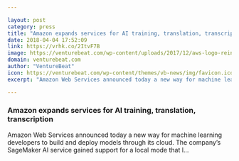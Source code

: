 ```yaml
---

layout: post
category: press
title: "Amazon expands services for AI training, translation, transcription"
date: 2018-04-04 17:52:09
link: https://vrhk.co/2ItvF7B
image: https://venturebeat.com/wp-content/uploads/2017/12/aws-logo-reinvent-2017.jpg?fit=3922%2C2639&strip=all
domain: venturebeat.com
author: "VentureBeat"
icon: https://venturebeat.com/wp-content/themes/vb-news/img/favicon.ico
excerpt: "Amazon Web Services announced today a new way for machine learning developers to build and deploy models through its cloud. The company’s SageMaker AI service gained support for a local mode that l…"

---
```


### Amazon expands services for AI training, translation, transcription

Amazon Web Services announced today a new way for machine learning developers to build and deploy models through its cloud. The company’s SageMaker AI service gained support for a local mode that l…